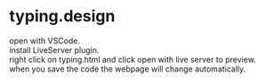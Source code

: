 # typing.design
open with VSCode.  
install LiveServer plugin.  
right click on typing.html and click open with live server to preview.  
when you save the code the webpage will change automatically.
